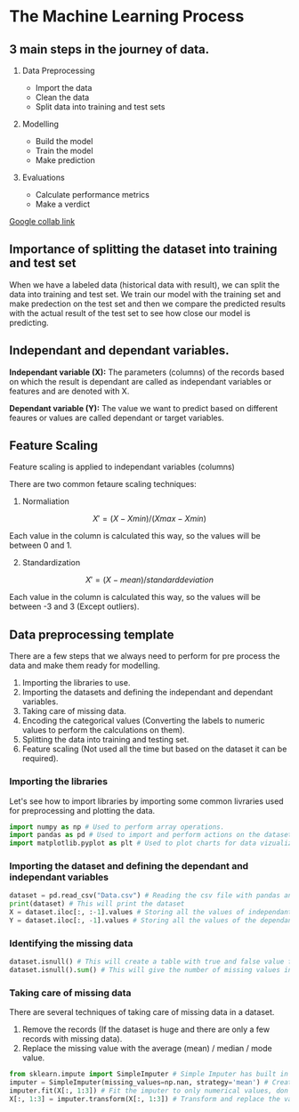 # The Machine Learning Process

## 3 main steps in the journey of data.

1. Data Preprocessing

   - Import the data
   - Clean the data
   - Split data into training and test sets

2. Modelling

   - Build the model
   - Train the model
   - Make prediction

3. Evaluations
   - Calculate performance metrics
   - Make a verdict

[Google collab link](https://colab.research.google.com/)

## Importance of splitting the dataset into training and test set

When we have a labeled data (historical data with result), we can split the data into training and test set.
We train our model with the training set and make predection on the test set and then we compare the predicted results with the actual result of the test set to see how close our model is predicting.

## Independant and dependant variables.

**Independant variable (X):**
The parameters (columns) of the records based on which the result is dependant are called as independant variables or features and are denoted with X.

**Dependant variable (Y):**
The value we want to predict based on different feaures or values are called dependant or target variables.

## Feature Scaling

Feature scaling is applied to independant variables (columns)

There are two common fetaure scaling techniques:

1. Normaliation

```math
X' = (X - X min) / (X max - X min)
```

Each value in the column is calculated this way, so the values will be between 0 and 1.

2. Standardization

```math
X' = (X - mean) / standard deviation
```

Each value in the column is calculated this way, so the values will be between -3 and 3 (Except outliers).

## Data preprocessing template

There are a few steps that we always need to perform for pre process the data and make them ready for modelling.

1. Importing the libraries to use.
2. Importing the datasets and defining the independant and dependant variables.
3. Taking care of missing data.
4. Encoding the categorical values (Converting the labels to numeric values to perform the calculations on them).
5. Splitting the data into training and testing set.
6. Feature scaling (Not used all the time but based on the dataset it can be required).

### Importing the libraries

Let's see how to import libraries by importing some common livraries used for preprocessing and plotting the data.

```python
import numpy as np # Used to perform array operations.
import pandas as pd # Used to import and perform actions on the datasets.
import matplotlib.pyplot as plt # Used to plot charts for data vizualization.
```

### Importing the dataset and defining the dependant and independant variables

```python
dataset = pd.read_csv("Data.csv") # Reading the csv file with pandas and storing it as a dataframe
print(dataset) # This will print the dataset
X = dataset.iloc[:, :-1].values # Storing all the values of independant variables
Y = dataset.iloc[:, -1].values # Storing all the values of the dependant or target variable
```
### Identifying the missing data

```python
dataset.isnull() # This will create a table with true and false value for the dataset. true indicates the missing data
dataset.isnull().sum() # This will give the number of missing values in each column.
```

### Taking care of missing data

There are several techniques of taking care of missing data in a dataset.

1. Remove the records (If the dataset is huge and there are only a few records with missing data).
2. Replace the missing value with the average (mean) / median / mode value.

```python
from sklearn.impute import SimpleImputer # Simple Imputer has built in functions to handle missing data
imputer = SimpleImputer(missing_values=np.nan, strategy='mean') # Create an instance of simple imputer
imputer.fit(X[:, 1:3]) # Fit the imputer to only numerical values, don't include categorical values
X[:, 1:3] = imputer.transform(X[:, 1:3]) # Transform and replace the values with the new values
```
